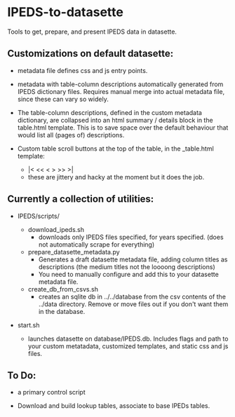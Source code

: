 # IPEDS-to-datasette
Tools to get, prepare, and present IPEDS data in datasette.


## Customizations on default datasette:

- metadata file defines css and js entry points.

- metadata with table-column descriptions automatically generated from IPEDS dictionary files. Requires manual merge into actual metadata file, since these can vary so widely. 

- The table-column descriptions, defined in the custom metadata dictionary, are collapsed into an html summary / details block in the table.html template. This is to save space over the default behaviour that would list all (pages of) descriptions.  

- Custom table scroll buttons at the top of the table, in the _table.html template:
    - |< << < > >> >|
    - these are jittery and hacky at the moment but it does the job.


## Currently a collection of utilities:

- IPEDS/scripts/
    - download_ipeds.sh 
        - downloads only IPEDS files specified, for years specified. (does not automatically scrape for everything)
    - prepare_datasette_metadata.py 
        - Generates a draft datasette metadata file, adding column titles as descriptions (the medium titles not the loooong descriptions)  
        - You need to manually configure and add this to your datasette metadata file.
    - create_db_from_csvs.sh
        - creates an sqlite db in ../../database from the csv contents of the ../data directory. Remove or move files out if you don't want them in the database. 
    
- start.sh
    - launches datasette on database/IPEDS.db. Includes flags and path to your custom metatadata, customized templates, and static css and js files.




## To Do:
- a primary control script

- Download and build lookup tables, associate to base IPEDs tables. 